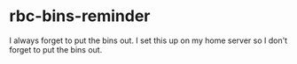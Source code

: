 # rbc-bins-reminder
I always forget to put the bins out. I set this up on my home server so I don't forget to put the bins out.
